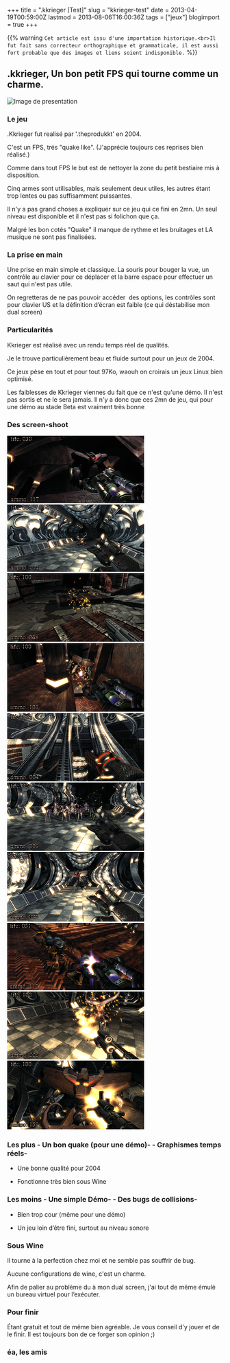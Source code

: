 +++
title = ".kkrieger [Test]"
slug = "kkrieger-test"
date = 2013-04-19T00:59:00Z
lastmod = 2013-08-06T16:00:36Z
tags = ["jeux"]
blogimport = true
+++

{{% warning `Cet article est issu d'une importation historique.<br>Il fut fait sans correcteur orthographique et grammaticale, il est aussi fort probable que des images et liens soient indisponible.` %}}

## .kkrieger, Un bon petit FPS qui tourne comme un charme.

![Image de presentation](/images/cvr.pl-gry-pic-kkrieger-logo.jpg "")

### Le jeu 
.Kkrieger fut realisé par '.theprodukkt' en 2004.

C'est un FPS, trés "quake like". (J'apprécie toujours ces reprises bien réalisé.)

Comme dans tout FPS le but est de nettoyer la zone du petit bestiaire mis à disposition.

Cinq armes sont utilisables, mais seulement deux utiles, les autres étant trop lentes ou pas suffisamment puissantes.

Il n'y a pas grand choses a expliquer sur ce jeu qui ce fini en 2mn. Un seul niveau est disponible et il n'est pas si folichon que ça.

Malgré les bon cotés "Quake" il manque de rythme et les bruitages et LA musique ne sont pas finalisées.

### La prise en main 
Une prise en main simple et classique. La souris pour bouger la vue, un contrôle au clavier pour ce déplacer et la barre espace pour effectuer un saut qui n'est pas utile.

On regretteras de ne pas pouvoir accéder  des options, les contrôles sont pour clavier US et la définition d’écran est faible (ce qui déstabilise mon dual screen)

### Particularités 
Kkrieger est réalisé avec un rendu temps réel de qualités.

Je le trouve particulièrement beau et fluide surtout pour un jeux de 2004.

Ce jeux pèse en tout et pour tout 97Ko, waouh on croirais un jeux Linux bien optimisé.

Les faiblesses de Kkrieger viennes du fait que ce n'est qu'une démo. Il n'est pas sortis et ne le sera jamais. Il n'y a donc que ces 2mn de jeu, qui pour une démo au stade Beta est vraiment très bonne

### Des screen-shoot 
![Image de presentation](/images/lh3.ggpht.com-5XkUUEP0JmQ-UXB4k-ZnKAI-AAAAAAAAAfQ-oaUWJ0NDw9I-s320-screen-00602493085.png "")
![Image de presentation](/images/lh3.ggpht.com-nC24AXelzLA-UXB4lyD7J0I-AAAAAAAAAfc-kIoNyErTBKw-s320-screen-04808252494.png "")
![Image de presentation](/images/lh3.ggpht.com-vKW271V1SNo-UXB4mOh3pBI-AAAAAAAAAfY-IpZ-Rc-0lA-s320-screen-10617593579.png "")
![Image de presentation](/images/lh3.ggpht.com-eCCPdhhj0Ss-UXB4qylZIQI-AAAAAAAAAfo-MXWu1J9cGlw-s320-screen-12892374664.png "")
![Image de presentation](/images/lh3.ggpht.com-axH9ExWrpPA-UXB4sUE1UJI-AAAAAAAAAfw-kWQj69oQnII-s320-screen-13263027407.png "")
![Image de presentation](/images/lh3.ggpht.com-vTcJ26R94dI-UXB4sF1BkZI-AAAAAAAAAf0-yp0SjX27n3Q-s320-screen-20097050629.png "")
![Image de presentation](/images/lh3.ggpht.com-Rjm3pkMKvNc-UXB4wCczy-I-AAAAAAAAAgA-UJQckIKQw40-s320-screen-41027410715.png "")
![Image de presentation](/images/lh3.ggpht.com-yQJW3kvA3rU-UXB4yM_i8kI-AAAAAAAAAgI-gbiNGy1mEC8-s320-screen-65368564960.png "")
![Image de presentation](/images/lh3.ggpht.com-kMd3p-sG3oU-UXB40HJR04I-AAAAAAAAAgQ-XWgPxFSNUPQ-s320-screen-66603238495.png "")
![Image de presentation](/images/screen-75244328797.png "")

### Les plus - Un bon quake (pour une démo)- - Graphismes temps réels- 
- Une bonne qualité pour 2004

- Fonctionne très bien sous Wine

### Les moins - Une simple Démo- - Des bugs de collisions- 
- Bien trop cour (même pour une démo)

- Un jeu loin d’être fini, surtout au niveau sonore

### Sous Wine 
Il tourne à la perfection chez moi et ne semble pas souffrir de bug.

Aucune configurations de wine, c'est un charme.

Afin de palier au problème du à mon dual screen, j'ai tout de même émulé un bureau virtuel pour l’exécuter.

### Pour finir 
Étant gratuit et tout de même bien agréable. Je vous conseil d'y jouer et de le finir. Il est toujours bon de ce forger son opinion ;)

### éa, les amis